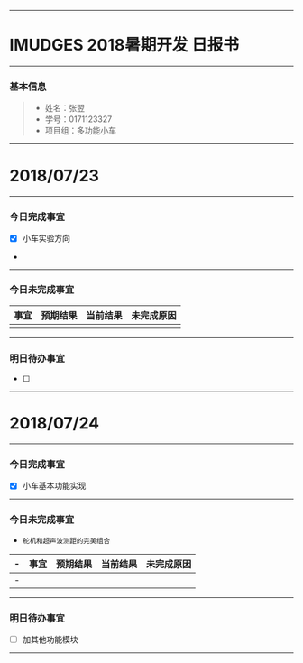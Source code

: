 -------
# IMUDGES 2018暑期开发 日报书
--------


### 基本信息
> * 姓名：张翌
> * 学号：0171123327
> * 项目组：多功能小车

--------


# 2018/07/23

-------

### 今日完成事宜
- [x]  小车实验方向
-
------
### 今日未完成事宜
  

| 事宜     |预期结果| 当前结果  | 未完成原因   | 
| --------   | -----:  | -----:  | :----:  |
|    |   |   |   |


-------
### 明日待办事宜
- [ ] 

--------



# 2018/07/24

--------

### 今日完成事宜
- [x]  小车基本功能实现

------
### 今日未完成事宜
-     舵机和超声波测距的完美组合

-| 事宜     |预期结果| 当前结果  | 未完成原因   | 
-| --------   | -----:  | -----:  | :----:  |
-|    |   |   |   |


-------
### 明日待办事宜
- [ ] 加其他功能模块

--------

